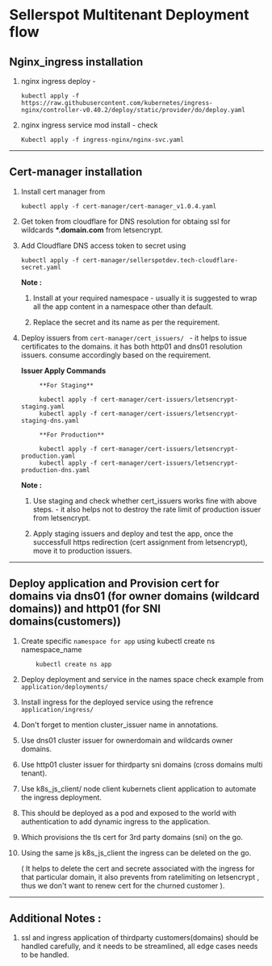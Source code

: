 # Sellerspot Multitenant Deployment flow

## Nginx_ingress installation

1. nginx ingress deploy -
   ```
   kubectl apply -f https://raw.githubusercontent.com/kubernetes/ingress-nginx/controller-v0.40.2/deploy/static/provider/do/deploy.yaml
   ```
2. nginx ingress service mod install - check

   ```
   Kubectl apply -f ingress-nginx/nginx-svc.yaml
   ```

---

## Cert-manager installation

1. Install cert manager from
   ```
   kubectl apply -f cert-manager/cert-manager_v1.0.4.yaml
   ```
2. Get token from cloudflare for DNS resolution for obtaing ssl for wildcards **\*.domain.com** from letsencrypt.

3. Add Cloudflare DNS access token to secret using

   ```
   kubectl apply -f cert-manager/sellerspotdev.tech-cloudflare-secret.yaml
   ```

   **Note :**

   1. Install at your required namespace - usually it is suggested to wrap all the app content in a namespace other than default.

   2. Replace the secret and its name as per the requirement.

4. Deploy issuers from `cert-manager/cert_issuers/ ` - it helps to issue certificates to the domains. it has both http01 and dns01 resolution issuers. consume accordingly based on the requirement.

   **Issuer Apply Commands**

   ```
        **For Staging**

        kubectl apply -f cert-manager/cert-issuers/letsencrypt-staging.yaml
        kubectl apply -f cert-manager/cert-issuers/letsencrypt-staging-dns.yaml

        **For Production**

        kubectl apply -f cert-manager/cert-issuers/letsencrypt-production.yaml
        kubectl apply -f cert-manager/cert-issuers/letsencrypt-production-dns.yaml

   ```

   **Note :**

   1. Use staging and check whether cert_issuers works fine with above steps. - it also helps not to destroy the rate limit of production issuer from letsencrypt.

   2. Apply staging issuers and deploy and test the app, once the successfull https redirection (cert assignment from letsencrypt), move it to production issuers.

---

## Deploy application and Provision cert for domains via dns01 (for owner domains (wildcard domains)) and http01 (for SNI domains(customers))

1. Create specific `namespace for app` using kubectl create ns namespace_name

   ```
       kubectl create ns app
   ```

2. Deploy deployment and service in the names space check example from `application/deployments/`

3. Install ingress for the deployed service using the refrence
   `application/ingress/`

4. Don't forget to mention cluster_issuer name in annotations.

5. Use dns01 cluster issuer for ownerdomain and wildcards owner domains.

6. Use http01 cluster issuer for thirdparty sni domains (cross domains multi tenant).

7. Use k8s_js_client/ node client kubernets client application to automate the ingress deployment.

8. This should be deployed as a pod and exposed to the world with authentication to add dynamic ingress to the application.

9. Which provisions the tls cert for 3rd party domains (sni) on the go.

10. Using the same js k8s_js_client the ingress can be deleted on the go.

    ( It helps to delete the cert and secrete associated with the ingress for that particular domain,
    it also prevents from ratelimiting on letsencrypt , thus we don't want to renew cert for the churned customer ).

---

## Additional Notes :

1. ssl and ingress application of thirdparty customers(domains) should be
   handled carefully, and it needs to be streamlined, all edge cases needs to be handled.
